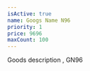 ```yaml
---
isActive: true
name: Googs Name N96
priority: 1
price: 9696
maxCount: 100
---
```


Goods description , GN96